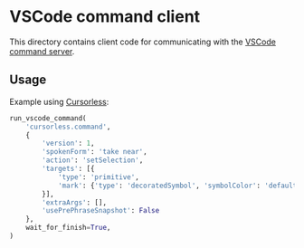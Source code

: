 # VSCode command client

This directory contains client code for communicating with the [VSCode command server](https://marketplace.visualstudio.com/items?itemName=pokey.command-server).

## Usage

Example using [Cursorless](https://marketplace.visualstudio.com/items?itemName=pokey.cursorless):

```python
run_vscode_command(
    'cursorless.command',
    {
        'version': 1,
        'spokenForm': 'take near',
        'action': 'setSelection',
        'targets': [{
            'type': 'primitive',
            'mark': {'type': 'decoratedSymbol', 'symbolColor': 'default', 'character': 'n'}
        }],
        'extraArgs': [],
        'usePrePhraseSnapshot': False
    },
    wait_for_finish=True,
)
```
